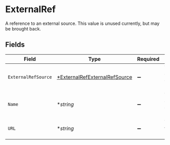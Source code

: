 # ExternalRef

 A reference to an external source. This value is unused currently, but may be brought back.



## Fields

| Field                                                                                | Type                                                                                 | Required                                                                             | Description                                                                          |
| ------------------------------------------------------------------------------------ | ------------------------------------------------------------------------------------ | ------------------------------------------------------------------------------------ | ------------------------------------------------------------------------------------ |
| `ExternalRefSource`                                                                  | [*ExternalRefExternalRefSource](../../models/shared/externalrefexternalrefsource.md) | :heavy_minus_sign:                                                                   |  The source of the external reference.<br/>                                          |
| `Name`                                                                               | **string*                                                                            | :heavy_minus_sign:                                                                   |  The name of the external reference.<br/>                                            |
| `URL`                                                                                | **string*                                                                            | :heavy_minus_sign:                                                                   |  The URL to the external reference.<br/>                                             |